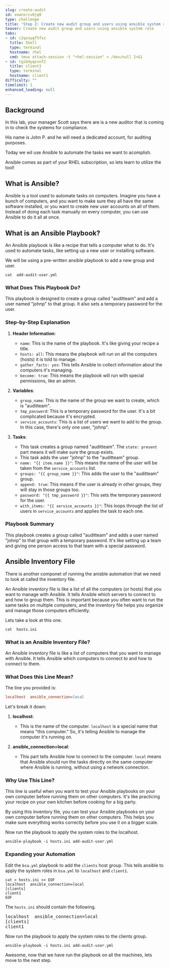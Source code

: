 ```yaml
---
slug: create-audit
id: xownxrcv6jq0
type: challenge
title: 'Step 2: Create new audit group and users using ansible system role'
teaser: Create new audit group and users using ansible system role
tabs:
- id: c2qsxygf5fxz
  title: Shell
  type: terminal
  hostname: rhel
  cmd: tmux attach-session -t "rhel-session" > /dev/null 2>&1
- id: tgib4yqzvnf2
  title: client1
  type: terminal
  hostname: client1
difficulty: ""
timelimit: 1
enhanced_loading: null
---
```

## Background

In this lab, your manager Scott says there are is a new auditor that is coming in to check the systems for compliance.

His name is John P. and he will need a dedicated account, for auditing purposes.

Today we wil use Ansible to automate the tasks we want to acomplish.

Ansible comes as part of your RHEL subscription, so lets learn to utilize the tool!

## What is Ansible?

Ansible is a tool used to automate tasks on computers. Imagine you have a bunch of computers, and you want to make sure they all have the same software installed, or you want to create new user accounts on all of them. Instead of doing each task manually on every computer, you can use Ansible to do it all at once.

## What is an Ansible Playbook?
An Ansible playbook is like a recipe that tells a computer what to do. It's used to automate tasks, like setting up a new user or installing software.

We will be using a pre-written ansible playbook to add a new group and user.

```bash,run
cat  add-audit-user.yml
```

### What Does This Playbook Do?
This playbook is designed to create a group called "auditteam" and add a user named "johnp" to that group. It also sets a temporary password for the user.

### Step-by-Step Explanation

1. **Header Information**:
   - `name`: This is the name of the playbook. It's like giving your recipe a title.
   - `hosts: all`: This means the playbook will run on all the computers (hosts) it is told to manage.
   - `gather_facts: yes`: This tells Ansible to collect information about the computers it's managing.
   - `become: true`: This means the playbook will run with special permissions, like an admin.

2. **Variables**:
   - `group_name`: This is the name of the group we want to create, which is "auditteam".
   - `tmp_password`: This is a temporary password for the user. It's a bit complicated because it's encrypted.
   - `service_accounts`: This is a list of users we want to add to the group. In this case, there's only one user, "johnp".

3. **Tasks**:
   - This task creates a group named "auditteam". The `state: present` part means it will make sure the group exists.
   - This task adds the user "johnp" to the "auditteam" group.
   - `name: "{{ item.name }}"`: This means the name of the user will be taken from the `service_accounts` list.
   - `groups: "{{ group_name }}"`: This adds the user to the "auditteam" group.
   - `append: true`: This means if the user is already in other groups, they will stay in those groups too.
   - `password: "{{ tmp_password }}"`: This sets the temporary password for the user.
   - `with_items: "{{ service_accounts }}"`: This loops through the list of users in `service_accounts` and applies the task to each one.

### Playbook Summary
This playbook creates a group called "auditteam" and adds a user named "johnp" to that group with a temporary password. It's like setting up a team and giving one person access to that team with a special password.

## Ansible Inventory File

There is another componet of running the anisble automation that we need to look at called the inventory file.

An Ansible inventory file is like a list of all the computers (or hosts) that you want to manage with Ansible. It tells Ansible which servers to connect to and how to group them. This is important because you often want to run the same tasks on multiple computers, and the inventory file helps you organize and manage those computers efficiently.

Lets take a look at this one.

```bash,run
cat  hosts.ini
```
### What is an Ansible Inventory File?

An Ansible inventory file is like a list of computers that you want to manage with Ansible. It tells Ansible which computers to connect to and how to connect to them.

### What Does this Line Mean?

The line you provided is:

```ini
localhost  ansible_connection=local
```

Let's break it down:

1. **localhost**:
   - This is the name of the computer. `localhost` is a special name that means "this computer." So, it's telling Ansible to manage the computer it's running on.

2. **ansible_connection=local**:
   - This part tells Ansible how to connect to the computer. `local` means that Ansible should run the tasks directly on the same computer where Ansible is running, without using a network connection.

### Why Use This Line?

This line is useful when you want to test your Ansible playbooks on your own computer before running them on other computers. It's like practicing your recipe on your own kitchen before cooking for a big party.

By using this inventory file, you can test your Ansible playbooks on your own computer before running them on other computers. This helps you make sure everything works correctly before you use it on a bigger scale.

Now run the playbook to apply the system roles to the localhost.

```bash,run
ansible-playbook -i hosts.ini add-audit-user.yml
```

### Expanding your Automation

Edit the `bsa.yml` playbook to add the `clients` host group.
This tells ansible to apply the system roles in `bsa.yml` to `localhost` and `client1`.
```bash,run
cat > hosts.ini << EOF
localhost  ansible_connection=local
[clients]
client1
EOF
```

The `hosts.ini` should contain the following.

<pre>
localhost  ansible_connection=local
[clients]
client1
</pre>

Now run the playbook to apply the system roles to the clients group.

```bash,run
ansible-playbook -i hosts.ini add-audit-user.yml
```

Awesome, now that we have run the playbook on all the machines, lets move to the next step.

